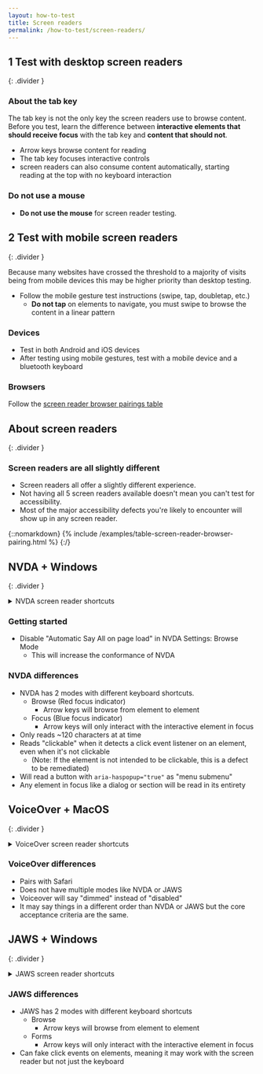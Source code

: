 ```yaml
---
layout: how-to-test
title: Screen readers
permalink: /how-to-test/screen-readers/
---
```


## <step-number>1</step-number> Test with desktop screen readers
{: .divider }

### About the tab key

The tab key is not the only key the screen readers use to browse content. Before you test, learn the difference between **interactive elements that should receive focus** with the tab key and **content that should not**.

- Arrow keys browse content for reading
- The tab key focuses interactive controls
- screen readers can also consume content automatically, starting reading at the top with no keyboard interaction

### Do not use a mouse

- **Do not use the mouse** for screen reader testing.

## <step-number>2</step-number> Test with mobile screen readers
{: .divider }

Because many websites have crossed the threshold to a majority of visits being from mobile devices this may be higher priority than desktop testing.

- Follow the mobile gesture test instructions (swipe, tap, doubletap, etc.)
  - **Do not tap** on elements to navigate, you must swipe to browse the content in a linear pattern

### Devices

- Test in both Android and iOS devices
- After testing using mobile gestures, test with a mobile device and a bluetooth keyboard

### Browsers

Follow the [screen reader browser pairings table](#screen-readers-are-all-slightly-different)

## About screen readers
{: .divider }

### Screen readers are all slightly different

- Screen readers all offer a slightly different experience.
- Not having all 5 screen readers available doesn't mean you can't test for accessibility.
- Most of the major accessibility defects you're likely to encounter will show up in any screen reader.

{::nomarkdown}
{% include /examples/table-screen-reader-browser-pairing.html %}
{:/}

## NVDA + Windows
{: .divider }

<details>
  <summary>
    NVDA screen reader shortcuts
  </summary>
  {% include /examples/table-screen-reader-keyboard-shortcuts-nvda.html %}
  <p>Use the screen reader to list useful elements: headings, links and landmarks.</p>
  {% include /examples/table-screen-reader-keyboard-shortcuts-nvda-test.html %}
</details>

### Getting started

- Disable "Automatic Say All on page load" in NVDA Settings: Browse Mode
  - This will increase the conformance of NVDA

### NVDA differences

- NVDA has 2 modes with different keyboard shortcuts.
  - Browse (Red focus indicator)
    - Arrow keys will browse from element to element
  - Focus (Blue focus indicator)
    - Arrow keys will only interact with the interactive element in focus
- Only reads ~120 characters at at time
- Reads "clickable" when it detects a click event listener on an element, even when it's not clickable
  - (Note: If the element is not intended to be clickable, this is a defect to be remediated)
- Will read a button with `aria-haspopup="true"` as "menu submenu"
- Any element in focus like a dialog or section will be read in its entirety

## VoiceOver + MacOS
{: .divider }

<details>
  <summary>
    VoiceOver screen reader shortcuts
  </summary>
  {% include /examples/table-screen-reader-keyboard-shortcuts-voiceover.html %}
  <p>Use the screen reader to list useful elements: headings, links and landmarks.</p>
  {% include /examples/table-screen-reader-keyboard-shortcuts-voiceover-test.html %}
</details>

### VoiceOver differences

- Pairs with Safari
- Does not have multiple modes like NVDA or JAWS
- Voiceover will say "dimmed" instead of "disabled"
- It may say things in a different order than NVDA or JAWS but the core acceptance criteria are the same.

## JAWS + Windows
{: .divider }

<details>
  <summary>
    JAWS screen reader shortcuts
  </summary>
  {% include /examples/table-screen-reader-keyboard-shortcuts-jaws.html %}
  <p>Use the screen reader to list useful elements: headings, links and landmarks.</p>
  {% include /examples/table-screen-reader-keyboard-shortcuts-jaws-test.html %}
</details>

### JAWS differences

- JAWS has 2 modes with different keyboard shortcuts
  - Browse 
    - Arrow keys will browse from element to element
  - Forms 
    - Arrow keys will only interact with the interactive element in focus
- Can fake click events on elements, meaning it may work with the screen reader but not just the keyboard

